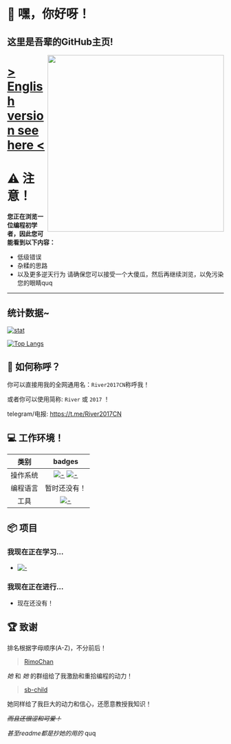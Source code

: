 <div>
  <span>
    <h1> 👐 嘿，你好呀！</h1>
    <h2>这里是吾辈的GitHub主页!</h2>
  </span>
    <img src="https://avatars.githubusercontent.com/u/78515395?v=4" align='right' width='410px'>
  </a>
</div>

# [> English version see here <](./README.en.md)

# ⚠️ 注意！
**您正在浏览一位编程初学者，因此您可能看到以下内容：**
- 低级错误
- 杂糅的思路
- 以及更多逆天行为
请确保您可以接受一个大傻瓜，然后再继续浏览，以免污染您的眼睛quq

---

## 统计数据~

[![stat](https://github-readme-stats.vercel.app/api?username=River2017CN&show_icons=true&icon_color=0366d6&theme=dark)]()

[![Top Langs](https://github-readme-stats.vercel.app/api/top-langs/?username=River2017CN&layout=compact&icon_color=0366d6&theme=dark)]()



## 📛 如何称呼？

你可以直接用我的全网通用名：`River2017CN`称呼我！

或者你可以使用简称: `River` 或 `2017` ！ 

telegram/电报: https://t.me/River2017CN



## 💻 工作环境！
类别|badges
:---:|:---:
操作系统|[![-](https://img.shields.io/badge/Windows-0078D4?style=flat-square&logo=Windows11&logoColor=white)]() [![-](https://img.shields.io/badge/Android-3DDC84?style=flat-square&logo=Android&logoColor=white)]()
编程语言|暂时还没有！
工具|[![-](https://img.shields.io/badge/VSCode-0066b8?style=flat-square&logo=visualstudiocode&logoColor=white)]()

## 📦 项目

###  我现在正在学习...

* [![-](https://img.shields.io/badge/Python-3772a2?style=flat-square&logo=python&logoColor=white)]()

### 我现在正在进行...

* 现在还没有！

## 🏆 致谢
排名根据字母顺序(A-Z)，不分前后！

>[RimoChan](https://github.com/RimoChan)

_她_ 和 _她_ 的群组给了我激励和重拾编程的动力！

>[sb-child](https://github.com/sb-child)

她同样给了我巨大的动力和信心，还愿意教授我知识！

~~*而且还很涩和可爱！*~~

*甚至readme都是抄她的用的* quq

<!--
**River2017CN/River2017CN** is a ✨ _special_ ✨ repository because its `README.md` (this file) appears on your GitHub profile.

Here are some ideas to get you started:

- 🔭 I’m currently working on ...
- 🌱 I’m currently learning ...
- 👯 I’m looking to collaborate on ...
- 🤔 I’m looking for help with ...
- 💬 Ask me about ...
- 📫 How to reach me: ...
- 😄 Pronouns: ...
- ⚡ Fun fact: ...
-->
